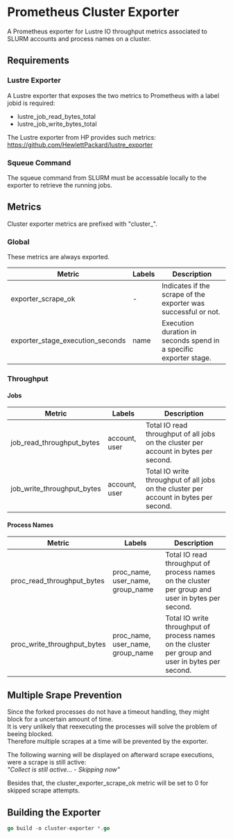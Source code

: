 # Prometheus Cluster Exporter

A Prometheus exporter for Lustre IO throughput metrics associated to SLURM accounts and process names on a cluster.

## Requirements

### Lustre Exporter

A Lustre exporter that exposes the two metrics to Prometheus with a label jobid is required:

* lustre_job_read_bytes_total
* lustre_job_write_bytes_total

The Lustre exporter from HP provides such metrics:
https://github.com/HewlettPackard/lustre_exporter

### Squeue Command

The squeue command from SLURM must be accessable locally to the exporter to retrieve the running jobs.

## Metrics

Cluster exporter metrics are prefixed with "cluster_".

### Global

These metrics are always exported.

| Metric                           | Labels        | Description                                                       |
| -------------------------------- | ------------- | ----------------------------------------------------------------- |
| exporter_scrape_ok               | -             | Indicates if the scrape of the exporter was successful or not.    |
| exporter_stage_execution_seconds | name          | Execution duration in seconds spend in a specific exporter stage. |

### Throughput

#### **Jobs**

| Metric                     | Labels        | Description                                                                           |
| -------------------------- | ------------- | ------------------------------------------------------------------------------------- |
| job_read_throughput_bytes  | account, user | Total IO read throughput of all jobs on the cluster per account in bytes per second.  |
| job_write_throughput_bytes | account, user | Total IO write throughput of all jobs on the cluster per account in bytes per second. |

#### **Process Names**

| Metric                      | Labels                           | Description                                                                                       |
| --------------------------- | -------------------------------- | ------------------------------------------------------------------------------------------------- |
| proc_read_throughput_bytes  | proc_name, user_name, group_name | Total IO read throughput of process names on the cluster per group and user in bytes per second.  |
| proc_write_throughput_bytes | proc_name, user_name, group_name | Total IO write throughput of process names on the cluster per group and user in bytes per second. |

## Multiple Srape Prevention

Since the forked processes do not have a timeout handling, they might block for a uncertain amount of time.  
It is very unlikely that reexecuting the processes will solve the problem of beeing blocked.  
Therefore multiple scrapes at a time will be prevented by the exporter.  

The following warning will be displayed on afterward scrape executions, were a scrape is still active:  
    *"Collect is still active... - Skipping now"*

Besides that, the cluster_exporter_scrape_ok metric will be set to 0 for skipped scrape attempts.  

## Building the Exporter

```go
go build -o cluster-exporter *.go
```
